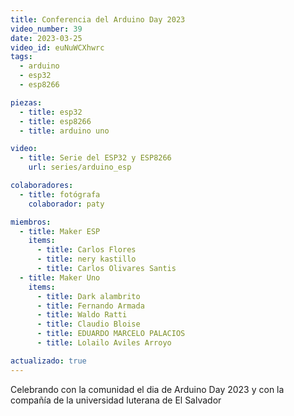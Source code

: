 ```yaml
---
title: Conferencia del Arduino Day 2023
video_number: 39
date: 2023-03-25
video_id: euNuWCXhwrc
tags:
  - arduino
  - esp32
  - esp8266

piezas:
  - title: esp32
  - title: esp8266
  - title: arduino uno

video:
  - title: Serie del ESP32 y ESP8266
    url: series/arduino_esp

colaboradores:
  - title: fotógrafa
    colaborador: paty

miembros:
  - title: Maker ESP
    items:
      - title: Carlos Flores
      - title: nery kastillo
      - title: Carlos Olivares Santis
  - title: Maker Uno
    items:
      - title: Dark alambrito
      - title: Fernando Armada
      - title: Waldo Ratti
      - title: Claudio Bloise
      - title: EDUARDO MARCELO PALACIOS
      - title: Lolailo Aviles Arroyo

actualizado: true
---
```


Celebrando con la comunidad el dia de Arduino Day 2023 y con la compañía de la universidad luterana de El Salvador
